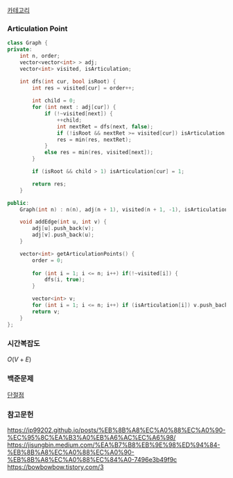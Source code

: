 [카테고리](/README.md)
### Articulation Point
```cpp
class Graph {
private:
    int n, order;
    vector<vector<int> > adj;
    vector<int> visited, isArticulation;

    int dfs(int cur, bool isRoot) {
        int res = visited[cur] = order++;
        
        int child = 0;
        for (int next : adj[cur]) {
            if (!~visited[next]) {
                ++child;
                int nextRet = dfs(next, false);
                if (!isRoot && nextRet >= visited[cur]) isArticulation[cur] = 1;
                res = min(res, nextRet);
            }
            else res = min(res, visited[next]);
        }

        if (isRoot && child > 1) isArticulation[cur] = 1;

        return res;
    }

public:
    Graph(int n) : n(n), adj(n + 1), visited(n + 1, -1), isArticulation(n + 1, 0) {}

    void addEdge(int u, int v) {
        adj[u].push_back(v);
        adj[v].push_back(u);
    }

    vector<int> getArticulationPoints() {
        order = 0;
        
        for (int i = 1; i <= n; i++) if(!~visited[i]) {
            dfs(i, true);
        }

        vector<int> v;
        for (int i = 1; i <= n; i++) if (isArticulation[i]) v.push_back(i);
        return v;
    }
};
```
### 시간복잡도 
$O(V + E)$   

### 백준문제
[단절점](https://www.acmicpc.net/problem/11266)

### 참고문헌
https://ip99202.github.io/posts/%EB%8B%A8%EC%A0%88%EC%A0%90-%EC%95%8C%EA%B3%A0%EB%A6%AC%EC%A6%98/   
https://jisungbin.medium.com/%EA%B7%B8%EB%9E%98%ED%94%84-%EB%8B%A8%EC%A0%88%EC%A0%90-%EB%8B%A8%EC%A0%88%EC%84%A0-7496e3b49f9c   
https://bowbowbow.tistory.com/3